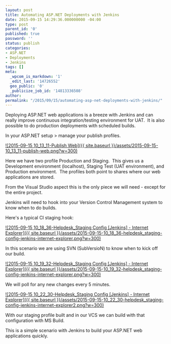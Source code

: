 ```yaml
---
layout: post
title: Automating ASP.NET Deployments with Jenkins
date: 2015-09-15 14:29:36.000000000 -04:00
type: post
parent_id: '0'
published: true
password: ''
status: publish
categories:
- ASP.NET
- Deployments
- Jenkins
tags: []
meta:
  _wpcom_is_markdown: '1'
  _edit_last: '14726552'
  geo_public: '0'
  _publicize_job_id: '14813336508'
author: 
permalink: "/2015/09/15/automating-asp-net-deployments-with-jenkins/"
---
```

Deploying ASP.NET web applications is a breeze with Jenkins and can really improve continuous integration/testing environment for UAT.  It is also possible to do production deployments with scheduled builds.

In your ASP.NET setup > manage your publish profiles.

[![2015-09-15 10_13_11-Publish Web]({{ site.baseurl }}/assets/2015-09-15-10_13_11-publish-web.png?w=300)](https://cyroot.files.wordpress.com/2015/09/2015-09-15-10_13_11-publish-web.png)

Here we have two profile Production and Staging.  This gives us a Development environment (localhost), Staging Test (UAT environment), and Production environment.  The profiles both point to shares where our web applications are stored.

From the Visual Studio aspect this is the only piece we will need - except for the entire project.

Jenkins will need to hook into your Version Control Management system to know when to do builds.

Here's a typical CI staging hook:

[![2015-09-15 10_18_36-Helpdesk_Staging Config [Jenkins] - Internet Explorer]({{ site.baseurl }}/assets/2015-09-15-10_18_36-helpdesk_staging-config-jenkins-internet-explorer.png?w=300)](https://cyroot.files.wordpress.com/2015/09/2015-09-15-10_18_36-helpdesk_staging-config-jenkins-internet-explorer.png)

In this scenario we are using SVN (SubVersioN) to know when to kick off our build.

[![2015-09-15 10_19_32-Helpdesk_Staging Config [Jenkins] - Internet Explorer]({{ site.baseurl }}/assets/2015-09-15-10_19_32-helpdesk_staging-config-jenkins-internet-explorer.png?w=300)](https://cyroot.files.wordpress.com/2015/09/2015-09-15-10_19_32-helpdesk_staging-config-jenkins-internet-explorer.png)

We will poll for any new changes every 5 minutes.

[![2015-09-15 10_22_30-Helpdesk_Staging Config [Jenkins] - Internet Explorer]({{ site.baseurl }}/assets/2015-09-15-10_22_30-helpdesk_staging-config-jenkins-internet-explorer2.png?w=300)](https://cyroot.files.wordpress.com/2015/09/2015-09-15-10_22_30-helpdesk_staging-config-jenkins-internet-explorer2.png)

With our staging profile built and in our VCS we can build with that configuration with MS Build.

This is a simple scenario with Jenkins to build your ASP.NET web applications quickly.
